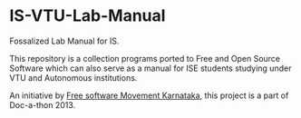 # IS-VTU-Lab-Manual

Fossalized Lab Manual for IS.

This repository is a collection programs ported to Free and Open Source Software which can also serve as a manual for ISE students studying under VTU and Autonomous institutions.

An initiative by [Free software Movement Karnataka](http://fsmk.org/), this project is a part of Doc-a-thon 2013.
